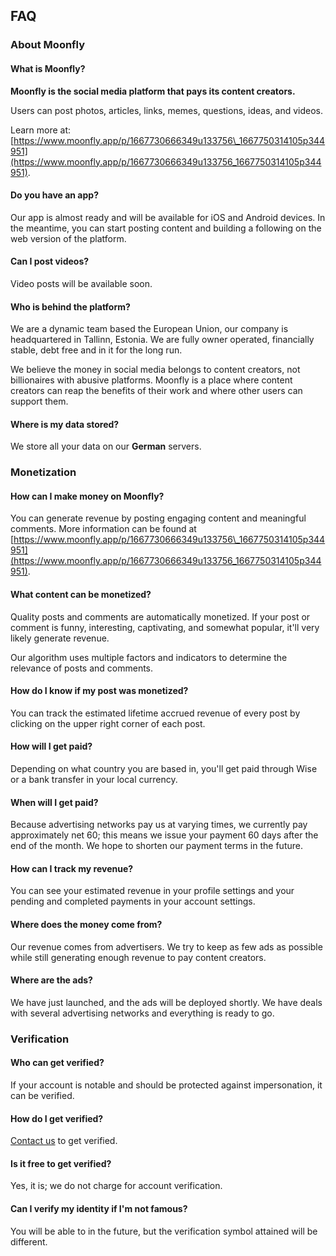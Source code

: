 FAQ
---

### About Moonfly

#### What is Moonfly?

**Moonfly is the social media platform that pays its content creators.**

Users can post photos, articles, links, memes, questions, ideas, and videos.

Learn more at: [https://www.moonfly.app/p/1667730666349u133756\_1667750314105p344951](https://www.moonfly.app/p/1667730666349u133756_1667750314105p344951).

#### Do you have an app?

Our app is almost ready and will be available for iOS and Android devices. In the meantime, you can start posting content and building a following on the web version of the platform.

#### Can I post videos?

Video posts will be available soon.

#### Who is behind the platform?

We are a dynamic team based the European Union, our company is headquartered in Tallinn, Estonia. We are fully owner operated, financially stable, debt free and in it for the long run.

We believe the money in social media belongs to content creators, not billionaires with abusive platforms. Moonfly is a place where content creators can reap the benefits of their work and where other users can support them.

#### Where is my data stored?

We store all your data on our **German** servers.

### Monetization

#### How can I make money on Moonfly?

You can generate revenue by posting engaging content and meaningful comments. More information can be found at [https://www.moonfly.app/p/1667730666349u133756\_1667750314105p344951](https://www.moonfly.app/p/1667730666349u133756_1667750314105p344951).

#### What content can be monetized?

Quality posts and comments are automatically monetized. If your post or comment is funny, interesting, captivating, and somewhat popular, it'll very likely generate revenue.

Our algorithm uses multiple factors and indicators to determine the relevance of posts and comments. 

#### How do I know if my post was monetized?

You can track the estimated lifetime accrued revenue of every post by clicking on the upper right corner of each post.

#### How will I get paid?

Depending on what country you are based in, you'll get paid through Wise or a bank transfer in your local currency.

#### When will I get paid?

Because advertising networks pay us at varying times, we currently pay approximately net 60; this means we issue your payment 60 days after the end of the month. We hope to shorten our payment terms in the future.

#### How can I track my revenue?

You can see your estimated revenue in your profile settings and your pending and completed payments in your account settings.

#### Where does the money come from?

Our revenue comes from advertisers. We try to keep as few ads as possible while still generating enough revenue to pay content creators.

#### Where are the ads?

We have just launched, and the ads will be deployed shortly. We have deals with several advertising networks and everything is ready to go.

### Verification

#### Who can get verified?

If your account is notable and should be protected against impersonation, it can be verified.

#### How do I get verified?

[Contact us](/!/contact) to get verified.

#### Is it free to get verified?

Yes, it is; we do not charge for account verification.

#### Can I verify my identity if I'm not famous?

You will be able to in the future, but the verification symbol attained will be different.
